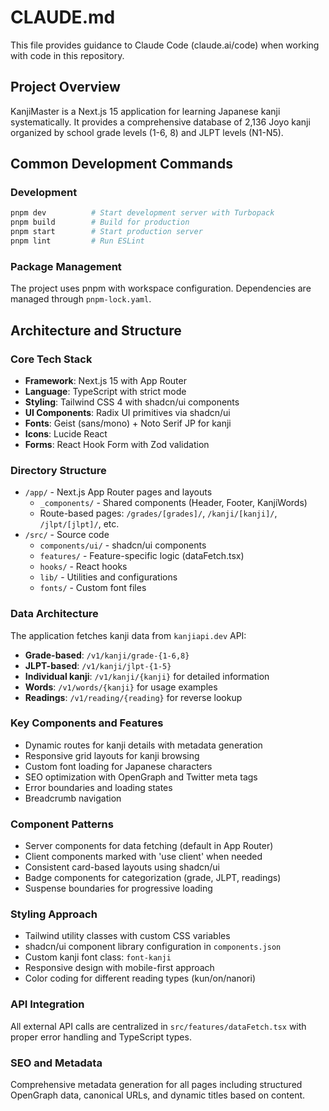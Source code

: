 # CLAUDE.md

This file provides guidance to Claude Code (claude.ai/code) when working with code in this repository.

## Project Overview

KanjiMaster is a Next.js 15 application for learning Japanese kanji systematically. It provides a comprehensive database of 2,136 Joyo kanji organized by school grade levels (1-6, 8) and JLPT levels (N1-N5).

## Common Development Commands

### Development
```bash
pnpm dev          # Start development server with Turbopack
pnpm build        # Build for production
pnpm start        # Start production server
pnpm lint         # Run ESLint
```

### Package Management
The project uses pnpm with workspace configuration. Dependencies are managed through `pnpm-lock.yaml`.

## Architecture and Structure

### Core Tech Stack
- **Framework**: Next.js 15 with App Router
- **Language**: TypeScript with strict mode
- **Styling**: Tailwind CSS 4 with shadcn/ui components
- **UI Components**: Radix UI primitives via shadcn/ui
- **Fonts**: Geist (sans/mono) + Noto Serif JP for kanji
- **Icons**: Lucide React
- **Forms**: React Hook Form with Zod validation

### Directory Structure
- `/app/` - Next.js App Router pages and layouts
  - `_components/` - Shared components (Header, Footer, KanjiWords)
  - Route-based pages: `/grades/[grades]/`, `/kanji/[kanji]/`, `/jlpt/[jlpt]/`, etc.
- `/src/` - Source code
  - `components/ui/` - shadcn/ui components
  - `features/` - Feature-specific logic (dataFetch.tsx)
  - `hooks/` - React hooks
  - `lib/` - Utilities and configurations
  - `fonts/` - Custom font files

### Data Architecture
The application fetches kanji data from `kanjiapi.dev` API:
- **Grade-based**: `/v1/kanji/grade-{1-6,8}`
- **JLPT-based**: `/v1/kanji/jlpt-{1-5}`
- **Individual kanji**: `/v1/kanji/{kanji}` for detailed information
- **Words**: `/v1/words/{kanji}` for usage examples
- **Readings**: `/v1/reading/{reading}` for reverse lookup

### Key Components and Features
- Dynamic routes for kanji details with metadata generation
- Responsive grid layouts for kanji browsing
- Custom font loading for Japanese characters
- SEO optimization with OpenGraph and Twitter meta tags
- Error boundaries and loading states
- Breadcrumb navigation

### Component Patterns
- Server components for data fetching (default in App Router)
- Client components marked with 'use client' when needed
- Consistent card-based layouts using shadcn/ui
- Badge components for categorization (grade, JLPT, readings)
- Suspense boundaries for progressive loading

### Styling Approach
- Tailwind utility classes with custom CSS variables
- shadcn/ui component library configuration in `components.json`
- Custom kanji font class: `font-kanji`
- Responsive design with mobile-first approach
- Color coding for different reading types (kun/on/nanori)

### API Integration
All external API calls are centralized in `src/features/dataFetch.tsx` with proper error handling and TypeScript types.

### SEO and Metadata
Comprehensive metadata generation for all pages including structured OpenGraph data, canonical URLs, and dynamic titles based on content.